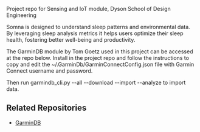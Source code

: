 Project repo for Sensing and IoT module, Dyson School of Design Engineering

Somna is designed to understand sleep patterns and environmental data. By leveraging sleep analysis metrics it helps users optimize their sleep health, fostering better well-being and productivity.

The GarminDB module by Tom Goetz used in this project can be accessed at the repo below. Install in the project repo and follow the instructions to copy and edit the ~/.GarminDb/GarminConnectConfig.json file with Garmin Connect username and password.

Then run garmindb_cli.py --all --download --import --analyze to import data.

## Related Repositories
- [GarminDB](https://github.com/tcgoetz/GarminDB.git)
